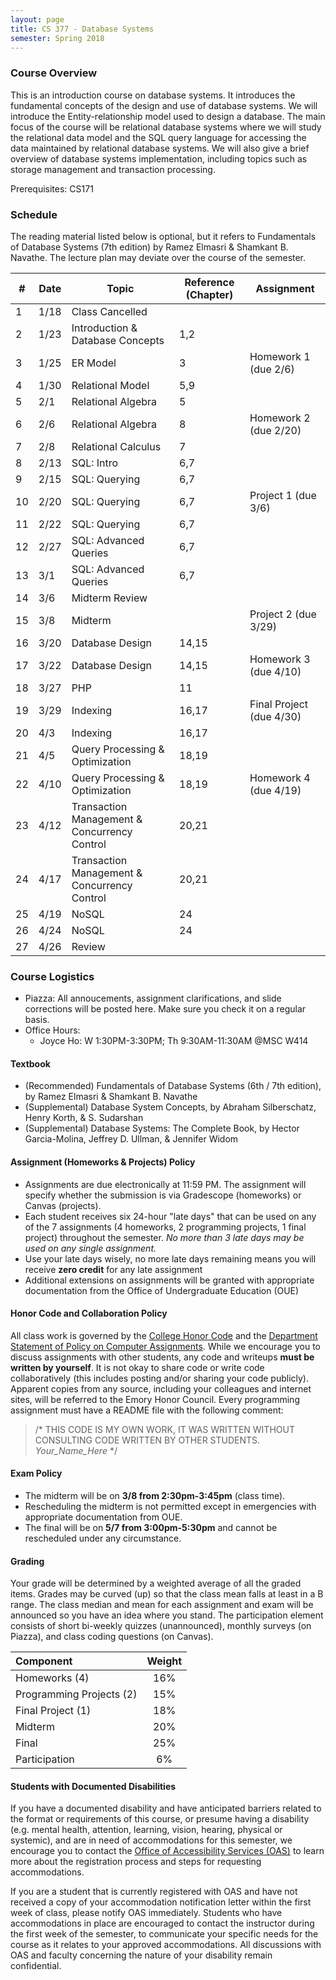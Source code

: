 ```yaml
---
layout: page
title: CS 377 - Database Systems
semester: Spring 2018
---
```


### Course Overview
This is an introduction course on database systems. It introduces the fundamental concepts of the design and use of database systems. We will introduce the Entity-relationship model used to design a database. The main focus of the course will be relational database systems where we will study the relational data model and the SQL query language for accessing the data maintained by relational database systems. We will also give a brief overview of database systems implementation, including topics such as storage management and transaction processing.

Prerequisites: CS171

### Schedule
The reading material listed below is optional, but it refers to Fundamentals of Database Systems (7th edition) by Ramez Elmasri & Shamkant B. Navathe. The lecture plan may deviate over the course of the semester.


\# | Date | Topic | Reference (Chapter)  | Assignment 
-- | ---- | ------| -----------| ----------
1  | 1/18 | Class Cancelled |  | 
2  | 1/23 | Introduction & Database Concepts | 1,2 |
3  | 1/25 | ER Model | 3 | Homework 1 (due 2/6)
4  | 1/30 | Relational Model | 5,9 |
5  | 2/1  | Relational Algebra | 5 |
6  | 2/6  | Relational Algebra | 8 | Homework 2 (due 2/20)
7  | 2/8  | Relational Calculus | 7 | 
8  | 2/13 | SQL: Intro | 6,7 |
9  | 2/15 | SQL: Querying | 6,7 |  
10 | 2/20 | SQL: Querying | 6,7 | Project 1 (due 3/6) 
11 | 2/22 | SQL: Querying | 6,7 |
12 | 2/27 | SQL: Advanced Queries | 6,7 | 
13 | 3/1  | SQL: Advanced Queries | 6,7 | 
14 | 3/6  | Midterm Review  | | 
15 | 3/8  | Midterm         | | Project 2 (due 3/29)
16 | 3/20 | Database Design | 14,15
17 | 3/22 | Database Design | 14,15 | Homework 3 (due 4/10)
18 | 3/27 | PHP | 11 | 
19 | 3/29 | Indexing | 16,17 | Final Project (due 4/30)
20 | 4/3  | Indexing | 16,17 | 
21 | 4/5  | Query Processing & Optimization | 18,19 | 
22 | 4/10 | Query Processing & Optimization | 18,19 | Homework 4 (due 4/19)
23 | 4/12 | Transaction Management & Concurrency Control | 20,21 | 
24 | 4/17 | Transaction Management & Concurrency Control | 20,21
25 | 4/19 | NoSQL  | 24 | 
26 | 4/24 | NoSQL  | 24 | 
27 | 4/26 | Review |


### Course Logistics
* Piazza: All annoucements, assignment clarifications, and slide corrections will be posted here. Make sure you check it on a regular basis.
* Office Hours: 
  * Joyce Ho: W 1:30PM-3:30PM; Th 9:30AM-11:30AM @MSC W414

#### Textbook
* (Recommended) Fundamentals of Database Systems (6th / 7th edition), by Ramez Elmasri & Shamkant B. Navathe
* (Supplemental) Database System Concepts, by Abraham Silberschatz, Henry Korth, & S. Sudarshan
* (Supplemental) Database Systems: The Complete Book, by Hector Garcia-Molina, Jeffrey D. Ullman, & Jennifer Widom

#### Assignment (Homeworks & Projects) Policy
* Assignments are due electronically at 11:59 PM. The assignment will specify whether the submission is via Gradescope (homeworks) or Canvas (projects).
* Each student receives six 24-hour "late days" that can be used on any of the 7 assignments (4 homeworks, 2 programming projects, 1 final project) throughout the semester. _No more than 3 late days may be used on any single assignment._
* Use your late days wisely, no more late days remaining means you will receive __zero credit__ for any late assignment
* Additional extensions on assignments will be granted with appropriate documentation from the Office of Undergraduate Education (OUE) 

#### Honor Code and Collaboration Policy
All class work is governed by the [College Honor Code](http://catalog.college.emory.edu/academic/policy/honor_code.html) and the [Department Statement of Policy on Computer Assignments](http://www.mathcs.emory.edu/site/undergraduate/general-information/spca.php).
While we encourage you to discuss assignments with other students, any code and writeups __must be written by yourself__.
It is not okay to share code or write code collaboratively (this includes posting and/or sharing your code publicly).
Apparent copies from any source, including your colleagues and internet sites, will be referred to the Emory Honor Council.
Every programming assignment must have a README file with the following comment:
> /* THIS CODE IS MY OWN WORK, IT WAS WRITTEN WITHOUT CONSULTING CODE
>    WRITTEN BY OTHER STUDENTS. _Your_Name_Here_ */

#### Exam Policy
* The midterm will be on **3/8 from 2:30pm-3:45pm** (class time). 
* Rescheduling the midterm is not permitted except in emergencies with appropriate documentation from OUE.
* The final will be on **5/7 from 3:00pm-5:30pm** and cannot be rescheduled under any circumstance.

#### Grading
Your grade will be determined by a weighted average of all the graded items. Grades may be curved (up) so that the class mean falls at least in a B range. The class median and mean for each assignment and exam will be announced so you have an idea where you stand.
The participation element consists of short bi-weekly quizzes (unannounced), monthly surveys (on Piazza), and class coding questions (on Canvas).

|Component | Weight |
|:--------|:-------:|
| Homeworks (4) | 16% |
| Programming Projects (2) | 15% |
| Final Project (1) | 18% |
| Midterm       | 20% |
| Final         | 25% |
| Participation | 6% |

#### Students with Documented Disabilities

If you have a documented disability and have anticipated barriers related to the format or requirements of this course, or presume having a disability (e.g. mental health, attention, learning, vision, hearing, physical or systemic), and are in need of accommodations for this semester, we encourage you to contact the [Office of Accessibility Services (OAS)](http://equityandinclusion.emory.edu/access) to learn more about the registration process and steps for requesting accommodations.

If you are a student that is currently registered with OAS and have not received a copy of your accommodation notification letter within the first week of class, please notify OAS immediately. Students who have accommodations in place are encouraged to contact the instructor during the first week of the semester, to communicate your specific needs for the course as it relates to your approved accommodations. All discussions with OAS and faculty concerning the nature of your disability remain confidential.

